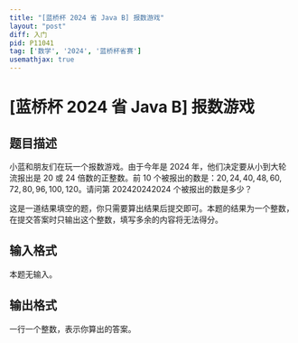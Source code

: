 ```yaml
---
title: "[蓝桥杯 2024 省 Java B] 报数游戏"
layout: "post"
diff: 入门
pid: P11041
tag: ['数学', '2024', '蓝桥杯省赛']
usemathjax: true
---
```


# [蓝桥杯 2024 省 Java B] 报数游戏
## 题目描述

小蓝和朋友们在玩一个报数游戏。由于今年是 $2024$ 年，他们决定要从小到大轮流报出是 $20$ 或 $24$ 倍数的正整数。前 $10$ 个被报出的数是：$20,24,40,48,60,72,80,96,100,120$。请问第 $202420242024$ 个被报出的数是多少？

这是一道结果填空的题，你只需要算出结果后提交即可。本题的结果为一个整数，在提交答案时只输出这个整数，填写多余的内容将无法得分。
## 输入格式

本题无输入。
## 输出格式

一行一个整数，表示你算出的答案。
